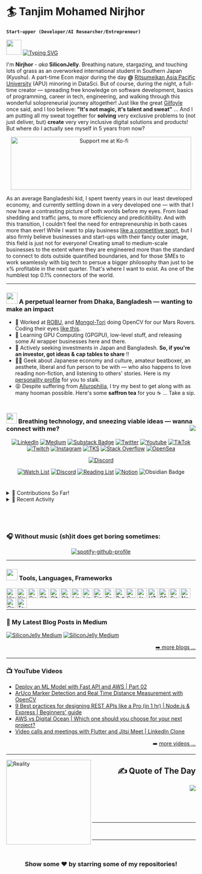 # 🏄  Tanjim Mohamed Nirjhor

**`Start-upper (Developer/AI Researcher/Entrepreneur)`**

<img src = "https://raw.githubusercontent.com/MartinHeinz/MartinHeinz/master/wave.gif" width = 40px>   [![Typing SVG](https://readme-typing-svg.herokuapp.com?font=Fira+Code&pause=1000&width=435&lines=Ahoy..+Thanks+for+landing+here!+👨‍💻+🦄)](https://git.io/typing-svg)

I'm **Nirjhor** - *aka* **SiliconJelly**. Breathing nature, stargazing, and touching lots of grass as an overworked international student in Southern Japan (Kyushu). A part-time Econ major during the day **@** [Ritsumeikan Asia Pacific University](https://www.instagram.com/p/CMMIwWeLoJb/) (APU) minoring in DataSci. But of course, during the night, a full-time creator — spreading free knowledge on software development, basics of programming, career in tech, engineering, and walking through this wonderful solopreneurial journey altogether! Just like the great [Gilfoyle](https://screenrant.com/silicon-valley-gilfoyles-badass-quotes/) once said, and I too believe: **"It's not magic, it's talent and sweat"** ... And I am putting all my sweat together for **solving** very exclusive problems to (not just deliver, but) **create** very very inclusive digital solutions and products! But where do I actually see myself in 5 years from now?


<a href="https://ko-fi.com/SiliconJelly" target="_blank"><p align="center">
  [<img src="https://www.learninjava.com/img/ko-fi.gif" alt="Support me at Ko-fi" height="141" width="480">](https://ko-fi.com/SiliconJelly)
</p></a>

As an average Bangladeshi kid, I spent twenty years in our least developed economy, and currently settling down in a very developed one — with that I now have a contrasting picture of both worlds before my eyes. From load shedding and traffic jams, to more efficiency and predicitibility. And with this transition, I couldn't feel the need for entrepreneurship in both cases more than ever! While I want to play business [like a competitive sport](https://thoughteconomics.com/mark-cuban/), but I also firmly believe businesses and start-ups with their fancy outer image, this field is just not for everyone! Creating small to medium-scale businesses to the extent where they are engineered more than the standard to connect to dots outside quantified boundaries, and for those SMEs to work seamlessly with big tech to persue a bigger philosophy than just to be x% profitable in the next quarter. That's where I want to exist. As one of the humblest top 0.1% connectors of the world.


---

### <img src="https://emojis.slackmojis.com/emojis/images/1588315024/8823/hyperkitty.gif?1588315024" width="30" /> A perpetual learner from Dhaka, Bangladesh — wanting to make an impact

- 🔭 Worked at [ROBU](https://bracurobu.org/), and [Mongol-Tori](http://www.bracu-mongoltori.com) doing OpenCV for our Mars Rovers. Coding their eyes [like this](https://youtu.be/zQWY-V_I3Eo).
- 🙇 Learning GPU Computing (GPGPU), low-level stuff, and releasing some AI wrapper businesses here and there.
- 💼 Actively seeking investments in Japan and Bangladesh. **So, if you're an investor, got ideas & cap tables to share** !!
- 🤟🏻 Geek about Japanese economy and culture, amateur beatboxer, an aesthete, liberal and fun person to be with — who also happens to love reading non-fiction, and listening to others' stories. Here is my [personality profile](https://www.16personalities.com/profiles/74eba58a295bf) for you to stalk.
- 😝 Despite suffering from [Ailurophilia](https://www.fairmontvet.com/ailurophilia-is-the-love-of-cats-are-you-an-ailurophile), I try my best to get along with as many hooman possible. Here's some **saffron tea** for you ☕ ... Take a sip.

#

### <img src="https://emojis.slackmojis.com/emojis/images/1621024394/39092/cat-roll.gif?1621024394" width="28" /> Breathing technology, and sneezing viable ideas — wanna connect with me? <img align="right" src="https://img.shields.io/github/followers/SiliconJelly.svg?style=social&label=Follow">

<div align="center">

[![LinkedIn](https://img.shields.io/badge/LinkedIn-0077B5?style=for-the-badge&logo=linkedin&logoColor=white)](https://www.linkedin.com/in/SiliconJelly/)
[![Medium](https://img.shields.io/badge/Medium-333333?style=for-the-badge&logo=medium&logoColor=white)](https://medium.com/@SiliconJelly)
[![Substack Badge](https://img.shields.io/badge/Substack-FF6719?logo=substack&logoColor=fff&style=for-the-badge)](https://substack.com/@siliconjelly)
[![Twitter](https://img.shields.io/badge/Twitter-1DA1F2?style=for-the-badge&logo=twitter&logoColor=white)](https://twitter.com/SiliconJelly)
[![Youtube](https://img.shields.io/badge/Youtube-FF0000?style=for-the-badge&logo=youtube&logoColor=white)](https://www.youtube.com/@SiliconJellyTV?sub_confirmation=1)
[![TikTok](https://img.shields.io/badge/TikTok-000000?style=for-the-badge&logo=tiktok&logoColor=white)](https://www.tiktok.com/@siliconjelly.io)
<br>
[![Twitch](https://img.shields.io/badge/Twitch-9146FF?style=for-the-badge&logo=twitch&logoColor=white)](https://twitch.com/SiliconJelly)
[![Instagram](https://img.shields.io/badge/Instagram-E1306C?style=for-the-badge&logo=instagram&logoColor=white)](https://www.instagram.com/SiliconJelly.Streams)
[![TKS](https://img.shields.io/badge/TKS.life-000000?style=for-the-badge&logo=&logoColor=white)](https://tks.life/profile/tanjim.mohamed.nirjhor#about)
[![Stack Overflow](https://img.shields.io/badge/Stack_Overflow-FE7A16?style=for-the-badge&logo=stack-overflow&logoColor=white)](https://stackoverflow.com/users/15852167/SiliconJelly-io)
[![OpenSea](https://img.shields.io/badge/OpeanSea-2081E2?style=for-the-badge&logo=OpenSea&logoColor=white)](https://opensea.io/NJR4beatZ?tab=created)

[![Discord](https://discord.c99.nl/widget/theme-3/707531138473656403.png)](https://discordapp.com/users/707531138473656403)

[![Watch List](https://img.shields.io/badge/Watching-A81D33?style=for-the-badge&logo=myanimelist&logoColor=white)](https://siliconjelly.notion.site/Watch-List-5535071e16074f319adf9d24afb83bde)
[![Discord](https://img.shields.io/badge/Discord-7289DA?style=for-the-badge&logo=discord&logoColor=white)](https://discord.gg/aw96DF4Z9m)
[![Reading List](https://img.shields.io/badge/Reading-372213?style=for-the-badge&logo=goodreads&logoColor=white)](https://siliconjelly.notion.site/Reading-List-fc10cf0987614bb58a7b06d1f5d5c1d7)
[![Notion](https://img.shields.io/badge/Notion-000000?style=for-the-badge&logo=notion&logoColor=white)](https://siliconjelly-blog.notion.site)
![Obsidian Badge](https://img.shields.io/badge/Obsidian-7C3AED?logo=obsidian&logoColor=fff&style=for-the-badge)

</div>

#

<div>
<details>
  <summary> 🌱 Contributions So Far! </summary>

  <img align="left" alt="SiliconJelly's GitHub Stats" src="https://github-readme-stats.vercel.app/api?username=SiliconJelly&show_icons=true&hide_border=false&title_color=ff652f&icon_color=FFE400&bg_color=09131B&text_color=ffffff&border_color=0c1a25" />
  <img align="left" alt="SiliconJelly's GitHub Stats" src="https://github-readme-stats.vercel.app/api/top-langs/?username=SiliconJelly&theme=radical&hide_border=false&include_all_commits=false&count_private=true&layout=compact" />

![](https://komarev.com/ghpvc/?username=SiliconJelly&style=flat)

</details>

<details>

  <summary> 👾 Recent Activity </summary>

  <img align="right" alt="SiliconJelly's GitHub Stats" src="https://github-readme-streak-stats.herokuapp.com?user=SiliconJelly&theme=radical&hide_border=true" />


</div>

#

<!--START_SECTION:activity

---

<div align="right">


🎉 Merged PR [#120](https://github.com/codeSTACKr/minter-dapp/pull/120) in [codeSTACKr/minter-dapp](https://github.com/codeSTACKr/minter-dapp)>

🗣 Commented on [#120](https://github.com/codeSTACKr/minter-dapp/issues/120) in [codeSTACKr/minter-dapp](https://github.com/codeSTACKr/minter-dapp)

❌ Closed PR [#191](https://github.com/codeSTACKr/create-10k-nft-collection/pull/191) in [codeSTACKr/create-10k-nft-collection](https://github.com/codeSTACKr/create-10k-nft-collection)

🗣 Commented on [#191](https://github.com/codeSTACKr/create-10k-nft-collection/issues/191) in [codeSTACKr/create-10k-nft-collection](https://github.com/codeSTACKr/create-10k-nft-collection)

🎉 Merged PR [#204](https://github.com/codeSTACKr/create-10k-nft-collection/pull/204) in [codeSTACKr/create-10k-nft-collection](https://github.com/codeSTACKr/create-10k-nft-collection)


</div>

</details>

---

END_SECTION:activity-->

<div>

  <br>
  
  ### 🎧 Without music (sh)it does get boring sometimes:

  <div align="center">

  [![spotify-github-profile](https://spotify-github-profile.kittinanx.com/api/view?uid=nirjhor7&cover_image=true&theme=apple&show_offline=false&background_color=d8582e&interchange=true&mode=light)](https://spotify-github-profile.kittinanx.com/api/view?uid=nirjhor7&redirect=true)

</div>

---

### <img src="https://emojis.slackmojis.com/emojis/images/1531849430/4246/blob-sunglasses.gif?1531849430" width="30"/>   Tools, Languages, Frameworks

<img align="left" alt="Visual Studio Code" width="26px" src="https://cdn.jsdelivr.net/gh/devicons/devicon/icons/vscode/vscode-original.svg" />
<img align="left" alt="Kiro" width="26px" src="https://kiro.dev/icon.svg?fe599162bb293ea0" />
<img align="left" alt="Cursor" width="26px" src="https://registry.npmmirror.com/@lobehub/icons-static-png/1.63.0/files/dark/cursor.png" />
<img align="left" alt="Git" width="26px" src="https://cdn.jsdelivr.net/gh/devicons/devicon/icons/git/git-original.svg" />
<img align="left" alt="GitHub" width="26px" src="https://user-images.githubusercontent.com/3369400/139447912-e0f43f33-6d9f-45f8-be46-2df5bbc91289.png#gh-dark-mode-only" />
<img align="left" alt="GitHub" width="26px" src="https://user-images.githubusercontent.com/3369400/139448065-39a229ba-4b06-434b-bc67-616e2ed80c8f.png#gh-light-mode-only" />
<img align="left" alt="Linux" width="26px" src="https://upload.wikimedia.org/wikipedia/commons/1/14/Tux_bw.svg" />
<img align="left" alt="Linux" width="26px" src="https://registry.npmmirror.com/@lobehub/icons-static-png/1.63.0/files/dark/aws-color.png" />
<img align="left" alt="Figma" width="26px" src="https://cdn.jsdelivr.net/gh/devicons/devicon/icons/figma/figma-original.svg" />
<img align="left" alt="Canva" width="26px" src="https://cdn.jsdelivr.net/gh/devicons/devicon/icons/canva/canva-original.svg" />
<img align="left" alt="Python" width="26px" src="https://cdn.jsdelivr.net/gh/devicons/devicon/icons/python/python-original.svg" />
<img align="left" alt="Swift" width="26px" src="https://cdn.jsdelivr.net/gh/devicons/devicon/icons/swift/swift-original.svg" />
<img align="left" alt="JavaScript" width="26px" src="https://cdn.jsdelivr.net/gh/devicons/devicon/icons/javascript/javascript-original.svg" />
<img align="left" alt="HTML5" width="26px" src="https://cdn.jsdelivr.net/gh/devicons/devicon/icons/html5/html5-original.svg" />
<img align="left" alt="CSS3" width="26px" src="https://cdn.jsdelivr.net/gh/devicons/devicon/icons/css3/css3-original.svg" />
<img align="left" alt="SupaBase" width="26px" src="https://meta-q.cdn.bubble.io/f1749641026693x925484157802765400/supabase-logo-icon%20%281%29.png" />
<img align="left" alt="Node.js" width="26px" src="https://cdn.jsdelivr.net/gh/devicons/devicon/icons/nodejs/nodejs-original.svg" />
<img align="left" alt="OpenCV" width="26px" src="https://cdn.jsdelivr.net/gh/devicons/devicon/icons/opencv/opencv-original.svg" />
<img align="left" alt="TensorFlow" width="26px" src="https://cdn.jsdelivr.net/gh/devicons/devicon/icons/tensorflow/tensorflow-original.svg" />

</br>




#
---

### 📝 My Latest Blog Posts in Medium

[![SiliconJelly Medium](https://github-readme-medium-recent-article.vercel.app/medium/@SiliconJelly/0)](https://medium.com/@SiliconJelly)
[![SiliconJelly Medium](https://github-readme-medium-recent-article.vercel.app/medium/@SiliconJelly/3)](https://medium.com/@SiliconJelly)


<div align="right">

[➡️ more blogs ...](https://medium.com/@SiliconJelly)

</div>

---

### 📺 YouTube Videos

<!-- YOUTUBE:START -->
- [Deploy an ML Model with Fast API and AWS | Part 02](https://www.youtube.com/watch?v=o9TOERzCneI)
- [ArUco Marker Detection and Real Time Distance Measurement with OpenCV](https://youtu.be/YOpJrB6bQxo?si=yj7-Snz53oQyBe9i)
- [9 Best practices for designing REST APIs like a Pro &lpar;in 1 hr&rpar; | Node.js &amp; Express | Beginners&#39; guide](https://www.youtube.com/watch?v=q38AJWgcrqc)
- [AWS vs Digital Ocean | Which one should you choose for your next project?](https://www.youtube.com/watch?v=IoxGqAI-_UI)
- [Video calls and meetings with Flutter and Jitsi Meet | LinkedIn Clone](https://www.youtube.com/watch?v=99NpHtt5PVg)
<!-- YOUTUBE:END -->

<div align="right">

➡️ [more videos ...](https://www.youtube.com/@SiliconJellyTV/videos)

</div>

---


[<img align="left" alt="Reality" width="225px" src="https://undo.io/media/uploads/files/Frustrated_programmer.gif" />](https://imgflip.com/user/SiliconJelly.io)

<div align="right">

## ✍ Quote of The Day 

</div>


<img align="right" src="https://quotes-github-readme.vercel.app/api?type=horizontal&theme=radical" />  

<br>
<br>
<br>
<br>
<br>


---

<br>

---

<div align="center">

<br />

### Show some ❤️ by starring some of my repositories!
  
</div>
